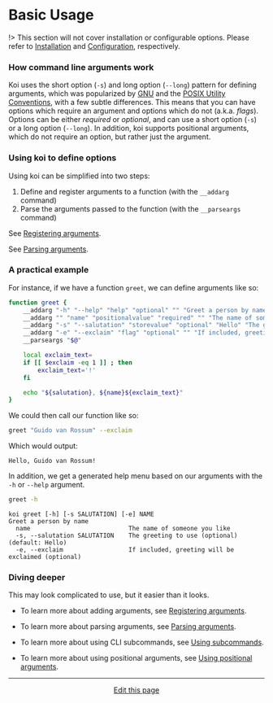 # Basic Usage
!> This section will not cover installation or configurable options. Please refer to [Installation](/installation) and [Configuration](/configuration), respectively.

### How command line arguments work
Koi uses the short option (`-s`) and long option (`--long`) pattern for defining arguments, which was popularized by [GNU](https://www.gnu.org/home.en.html) and the [POSIX Utility Conventions](https://pubs.opengroup.org/onlinepubs/9699919799/basedefs/V1_chap12.html), with a few subtle differences. This means that you can have options which require an argument and options which do not (a.k.a. _flags_). Options can be either _required_ or _optional_, and can use a short option (`-s`) or a long option (`--long`). In addition, koi supports positional arguments, which do not require an option, but rather just the argument.

### Using koi to define options
Using koi can be simplified into two steps:
1. Define and register arguments to a function (with the `__addarg` command)
2. Parse the arguments passed to the function (with the `__parseargs` command)

See [Registering arguments](/registering_arguments).

See [Parsing arguments](/parsing_arguments).

### A practical example
For instance, if we have a function `greet`, we can define arguments like so:
```bash
function greet {
	__addarg "-h" "--help" "help" "optional" "" "Greet a person by name"
	__addarg "" "name" "positionalvalue" "required" "" "The name of someone you like"
	__addarg "-s" "--salutation" "storevalue" "optional" "Hello" "The greeting to use"
	__addarg "-e" "--exclaim" "flag" "optional" "" "If included, greeting will be exclaimed"
	__parseargs "$@"

	local exclaim_text=
	if [[ $exclaim -eq 1 ]] ; then
		exclaim_text='!'
	fi

	echo "${salutation}, ${name}${exclaim_text}"
}
```
We could then call our function like so:
```bash
greet "Guido van Rossum" --exclaim
```
Which would output:
```
Hello, Guido van Rossum!
```
In addition, we get a generated help menu based on our arguments with the `-h` or `--help` argument.
```bash
greet -h
```
```
koi greet [-h] [-s SALUTATION] [-e] NAME 
Greet a person by name
  name                           The name of someone you like 
  -s, --salutation SALUTATION    The greeting to use (optional) (default: Hello)
  -e, --exclaim                  If included, greeting will be exclaimed (optional)
```

### Diving deeper
This may look complicated to use, but it easier than it looks.

* To learn more about adding arguments, see [Registering arguments](/registering_arguments).

* To learn more about parsing arguments, see [Parsing arguments](/parsing_arguments).

* To learn more about using CLI subcommands, see [Using subcommands](/using_subcommands).

* To learn more about using positional arguments, see [Using positional arguments](/using_positional_arguments).

<hr>
<div style="text-align:center">
	<a class="edit-link" href="https://github.com/wcarhart/wcarhart.github.io/docs/basic_usage.md" target="_blank"><i class="fas fa-edit"></i> Edit this page</a>
</div>